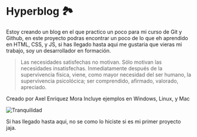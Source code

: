 # Hyperblog :national_park:
Estoy creando un blog en el que practico un poco para mi curso de Git y Github, en este proyecto podras encontrar un poco de lo que eh aprendido en HTML, CSS, y JS, si has llegado hasta aqui me gustaria que vieras mi trabajo, soy un desarrollador en formación.
>Las necesidades satisfechas no motivan. Sólo motivan las necesidades insatisfechas. Inmediatamente después de la supervivencia física, viene, como mayor necesidad del ser humano, la supervivencia psicolócica; ser comprendido, afirmado, valorado, apreciado.

Creado por Axel Enriquez Mora
Incluye ejemplos en Windows, Linux, y Mac

![Tranquilidad](https://images.pexels.com/photos/207385/pexels-photo-207385.jpeg?auto=compress&cs=tinysrgb&w=1260&h=750&dpr=1 "Tranquilidad")

Si has llegado hasta aqui, no se como lo hiciste si es mi primer proyecto jaja.